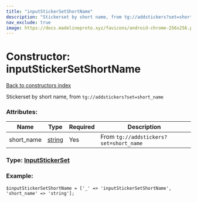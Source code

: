 ```yaml
---
title: "inputStickerSetShortName"
description: "Stickerset by short name, from tg://addstickers?set=short_name"
nav_exclude: true
image: https://docs.madelineproto.xyz/favicons/android-chrome-256x256.png
---
```

# Constructor: inputStickerSetShortName  
[Back to constructors index](/API_docs/constructors/index.html)



Stickerset by short name, from `tg://addstickers?set=short_name`

### Attributes:

| Name     |    Type       | Required | Description |
|----------|---------------|----------|-------------|
|short\_name|[string](/API_docs/types/string.html) | Yes|From `tg://addstickers?set=short_name`|



### Type: [InputStickerSet](/API_docs/types/InputStickerSet.html)


### Example:

```
$inputStickerSetShortName = ['_' => 'inputStickerSetShortName', 'short_name' => 'string'];
```  
